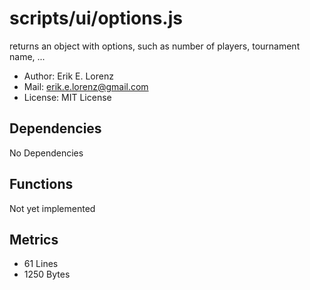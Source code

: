 # scripts/ui/options.js


returns an object with options, such as number of players, tournament name,
...
* Author: Erik E. Lorenz 
* Mail: <erik.e.lorenz@gmail.com>
* License: MIT License


## Dependencies

No Dependencies

## Functions

Not yet implemented

## Metrics

* 61 Lines
* 1250 Bytes

